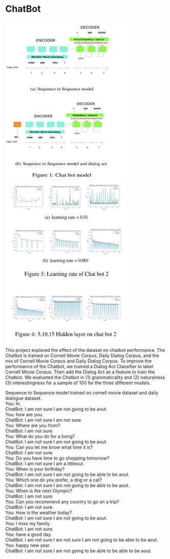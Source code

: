 # ChatBot
<img src="https://github.com/WaitingZhan/ChatBot/blob/master/chat%20bot%20model.png" width="400" height="500"> <img src="https://github.com/WaitingZhan/ChatBot/blob/master/chat%20bot%20parameter.png" width="400" height="500">

This project explored the effect of the dataset on chatbot performance. The Chatbot is trained on Cornell Movie Corpus, Daily Dialog Corpus, and the mix of Cornell Movie Corpus and Daily Dialog Corpus. To improve the performance of the Chatbot, we trained a Dialog Act Classifier to label Cornell Movie Corpus. Then add the Dialog Act as a feature to train the Chatbot. We evaluated the Chatbot in (1) grammaticality and (2) naturalness (3) interestingness for a sample of 100 for the three different models.

Sequence to Sequence model trained on cornell movie dataset and daily dialogue dataset.     
You: hi.    
ChatBot:  I am not sure I am not going to be aout.     
You: how are you.   
ChatBot:  I am not sure I am not sure.   
You: Where are you from?  
ChatBot:  I am not sure.  
You: What do you do for a living?  
ChatBot:  I am not sure I am not going to be aout.  
You:  Can you let me know what time it is?  
ChatBot:  I am not sure.  
You: Do you have time to go shopping tomorrow?  
ChatBot:  I am not sure I am a littleout.  
You: When is your birthday?  
ChatBot:  I am not sure I am not going to be able to be aout.  
You: Which one do you prefer, a dog or a cat?  
ChatBot:  I am not sure I am not going to be able to be aout.  
You: When is the next Olympic?  
ChatBot:  I am not sure.  
You: Can you recommend any country to go on a trip?  
ChatBot:  I am not sure.  
You: How is the weather today?  
ChatBot:  I am not sure I am not going to be aout.  
You: I miss my family.  
ChatBot:  I am not sure.  
You: have a good day.    
ChatBot:  I am not sure I am not sure I am not going to be able to be aout.  
You: happy new year.   
ChatBot:  I am not sure I am not going to be able to be able to be aout.  

